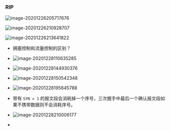 ### RIP

![image-20201226205717676](https://cdn.jsdelivr.net/gh/smallzhong/picgo-pic-bed/image-20201226205717676.png)

![image-20201226210928707](https://cdn.jsdelivr.net/gh/smallzhong/picgo-pic-bed/image-20201226210928707.png)

![image-20201226213641822](https://cdn.jsdelivr.net/gh/smallzhong/picgo-pic-bed/image-20201226213641822.png)

+ 拥塞控制和流量控制的区别？



+ ![image-20201228110635285](https://cdn.jsdelivr.net/gh/smallzhong/picgo-pic-bed/image-20201228110635285.png)
+ ![image-20201228144930376](https://cdn.jsdelivr.net/gh/smallzhong/picgo-pic-bed/image-20201228144930376.png)
+ ![image-20201228150542348](https://cdn.jsdelivr.net/gh/smallzhong/picgo-pic-bed/image-20201228150542348.png)
+ ![image-20201228195645788](https://cdn.jsdelivr.net/gh/smallzhong/picgo-pic-bed/image-20201228195645788.png)
+ 带有 `SYN = 1` 的报文段会消耗掉一个序号，三次握手中最后一个确认报文段如果不携带数据则不会消耗序号。 
+ ![image-20201228210006177](https://cdn.jsdelivr.net/gh/smallzhong/picgo-pic-bed/image-20201228210006177.png)
+ 